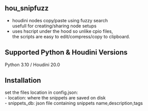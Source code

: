 ## hou_snipfuzz

- houdini nodes copy/paste using fuzzy search<br>
usefull for creating/sharing node setups
- uses hscript under the hood so unlike cpio files,<br>
the scripts are easy to edit/compress/copy to clipboard.

## Supported Python & Houdini Versions ##
Python 3.10 / Houdini 20.0

## Installation
set the files location in config.json:<br>
    - location: where the snippets are saved on disk<br>
    - snippets_db: json file containing snippets name,description,tags<br>
